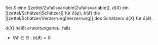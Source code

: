 Sei $X$ eine [[zettel/Zufallsvariable|Zufallsvariable]], $d(X)$ ein [[zettel/Schätzer|Schätzer]] für $\delta(\varphi)$, $b(\vartheta)$ die [[zettel/Schätzer/Verzerrung|Verzerrung]] des Schätzers $d(X)$ für $\delta(\vartheta)$.

$d(X)$ heißt *erwartungstreu*, falls
- $\forall \vartheta \in \Theta : b(\vartheta) = 0$